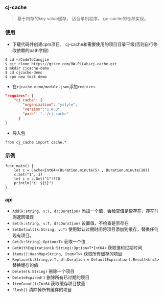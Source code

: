 ### cj-cache
> 基于内存的key value缓存， 适合单机程序。 go-cache的仓颉实现。

### 使用
- 下载代码并创建cpm项目， cj-cache和需要使用的项目目录平级(否则自行修改依赖的path字段)
```shell
$ cd ~/CodeToCangjie
$ git clone https://gitee.com/HW-PLLab/cj-cache.git
$ mkdir cjcache-demo
$ cd cjcache-demo
$ cpm new test demo
```
- 在`cjcache-demo/module.json`添加`requires`
```json
"requires": {
	"cj_cache": {
		"organization": "ystyle",
		"version":"1.0.0",
		"path": "../cj-cache"
	  }
}
```
- 导入包
```cj
from cj_cache import cache.*
```

### 示例
```
func main() {
    let c = Cache<Int64>(Duration.minute(5) , Duration.minute(10))
    c.Set("1", 1)
    let i = c.Get("1")??0
    println("i: ${i}")
}
```

### api
- `Add(k:string, v:T, d!:Duration)` 添加一个值，会检查值是否存在，存在时则返回错误
- `Set(k:string, v:T, d!:Duration)` 设置值，不检查是否存在
- `SetDefault(k:String, v:T)` 使用默认过期时间将项目添加到缓存，替换任何现有项目。
- `Get(k:String):Option<T>` 获取一个值
- `GetWithExpiration(k:String):Option<T*Int64>`  获取值和过期时间
- `Items():HashMap<String, Item<T>>` 获取所有缓存的项目
- `Replace(k:String,v:T, d!:Duration = DefaultExpiration):Result<Unit>` 替换缓存的值
- `Delete(k:String)` 删除一个项目
- `DeleteExpired()` 删除所有已过期的项目
- `ItemCount():Int64` 获取缓存项目数量
- `Flush()` 清除掉所有缓存的项目
